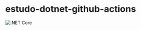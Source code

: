 # estudo-dotnet-github-actions

![.NET Core](https://github.com/tiago-ilha/estudo-dotnet-github-actions/workflows/.NET%20Core/badge.svg)
